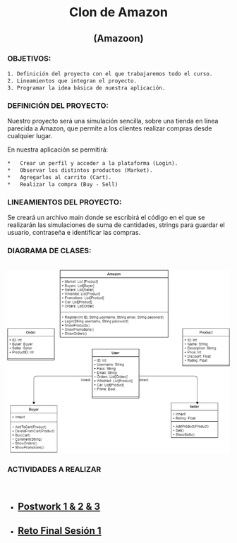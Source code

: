 <h1 align="center">Clon de Amazon</h1>
<h2 align="center">(Amazoon)</h2>




### OBJETIVOS:

    1. Definición del proyecto con el que trabajaremos todo el curso.
    2. Lineamientos que integran el proyecto.
    3. Programar la idea básica de nuestra aplicación.


### DEFINICIÓN DEL PROYECTO:

Nuestro proyecto será una simulación sencilla, sobre una tienda en línea parecida a Amazon, que permite a los clientes realizar compras desde cualquier lugar.

En nuestra aplicación se permitirá:

    *   Crear un perfil y acceder a la plataforma (Login).
    *   Observar los distintos productos (Market).
    *   Agregarlos al carrito (Cart).
    *   Realizar la compra (Buy - Sell)


### LINEAMIENTOS DEL PROYECTO:

Se creará un archivo main donde se escribirá el código en el que se realizarán las simulaciones de suma de cantidades, strings para guardar el usuario, contraseña e identificar las compras.


### DIAGRAMA DE CLASES:    
&nbsp; 
![Amazoon Diagrama](Resources/amazoon.png)


### ACTIVIDADES A REALIZAR
&nbsp; 


-  ## [Postwork 1 & 2 & 3](https://github.com/mrivh/Proyecto_DM_F2/tree/main/Postwork%203/Postwork_POO_1)

-  ## [Reto Final Sesión 1](https://docs.google.com/document/d/1YrtnnxGDdjBmVxc9vS5QLqtzGQoeCXrI8yFs6wI2VU0/edit#)


